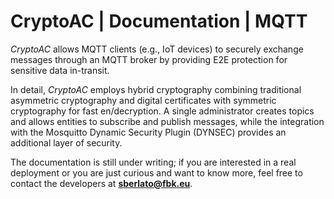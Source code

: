 # CryptoAC | Documentation | MQTT

*CryptoAC* allows MQTT clients (e.g., IoT devices) to securely exchange messages through an MQTT broker by providing E2E protection for sensitive data in-transit. 

In detail, *CryptoAC* employs hybrid cryptography combining traditional asymmetric cryptography and digital certificates with symmetric cryptography for fast en/decryption.  A single administrator creates topics and allows entities to subscribe and publish messages, while the integration with the Mosquitto Dynamic Security Plugin (DYNSEC) provides an additional layer of security.

The documentation is still under writing; if you are interested in a real deployment or you are just curious and want to know more, feel free to contact the developers at **sberlato@fbk.eu**.